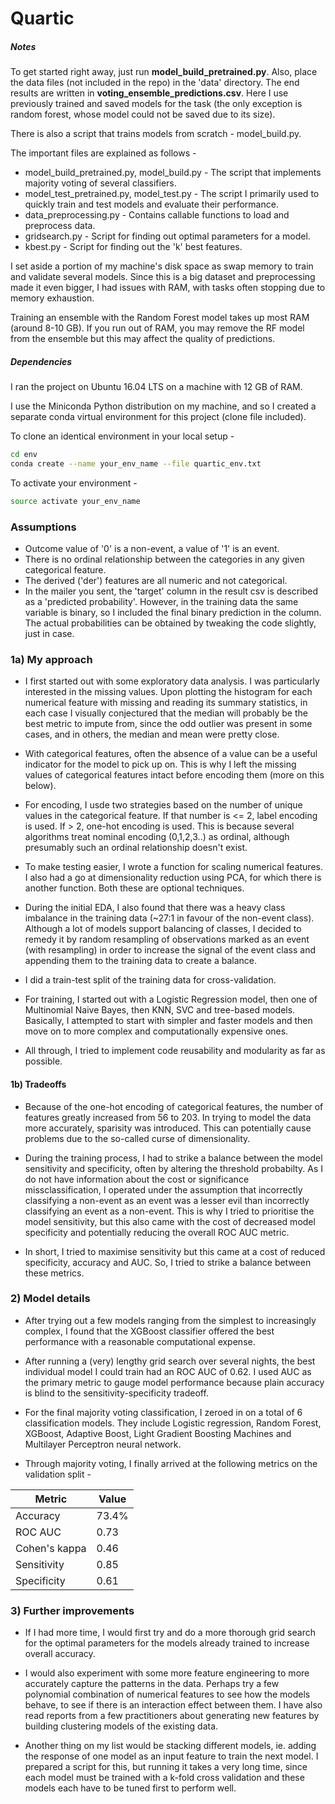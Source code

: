 # Quartic

##### Notes

To get started right away, just run **model_build_pretrained.py**. Also, place the data files (not included in the repo) in the 'data' directory. The end results are written in **voting_ensemble_predictions.csv**. Here I use previously trained and saved models for the task (the only exception is random forest, whose model could not be saved due to its size).  

There is also a script that trains models from scratch - model_build.py. 

The important files are explained as follows - 
- model_build_pretrained.py, model_build.py - The script that implements majority voting of several classifiers.
- model_test_pretrained.py, model_test.py - The script I primarily used to quickly train and test models and evaluate their performance.
- data_preprocessing.py - Contains callable functions to load and preprocess data. 
- gridsearch.py - Script for finding out optimal parameters for a model.
- kbest.py - Script for finding out the 'k' best features.


I set aside a portion of my machine's disk space as swap memory to train and validate several models. Since this is a big dataset and preprocessing made it even bigger, I had issues with RAM, with tasks often stopping due to memory exhaustion.

Training an ensemble with the Random Forest model takes up most RAM (around 8-10 GB). If you run out of RAM, you may remove the RF model from the ensemble but this may affect the quality of predictions.

##### Dependencies
I ran the project on Ubuntu 16.04 LTS on a machine with 12 GB of RAM. 

I use the Miniconda Python distribution on my machine, and so I created a separate conda virtual environment for this project (clone file included).

To clone an identical environment in your local setup -

```sh
cd env
conda create --name your_env_name --file quartic_env.txt
```

To activate your environment -

```sh
source activate your_env_name
```

### Assumptions
- Outcome value of '0' is a non-event, a value of '1' is an event.
- There is no ordinal relationship between the categories in any given categorical feature.
- The derived ('der') features are all numeric and not categorical.
- In the mailer you sent, the 'target' column in the result csv is described as a 'predicted probability'. However, in the training data the same variable is binary, so I included the final binary prediction in the column. The actual probabilities can be obtained by tweaking the code slightly, just in case.  

### 1a) My approach

- I first started out with some exploratory data analysis. I was particularly interested in the missing values. Upon plotting the histogram for each numerical feature with missing and reading its summary statistics, in each case I visually conjectured that the median will probably be the best metric to impute from, since the odd outlier was present in some cases, and in others, the median and mean were pretty close.

- With categorical features, often the absence of a value can be a useful indicator for the model to pick up on. This is why I left the missing values of categorical features intact before encoding them (more on this below).
- For encoding, I usde two strategies based on the number of unique values in the categorical feature. If that number is <= 2, label encoding is used. If > 2, one-hot encoding is used. This is because several algorithms treat nominal encoding (0,1,2,3..) as ordinal, although presumably such an ordinal relationship doesn't exist.  
- To make testing easier, I wrote a function for scaling numerical features. I also had a go at dimensionality reduction using PCA, for which there is another function. Both these are optional techniques.
- During the initial EDA, I also found that there was a heavy class imbalance in the training data (~27:1 in favour of the non-event class). Although a lot of models support balancing of classes, I decided to remedy it by random resampling of observations marked as an event (with resampling) in order to increase the signal of the event class and appending them to the training data to create a balance.
- I did a train-test split of the training data for cross-validation.
- For training, I started out with a Logistic Regression model, then one of Multinomial Naive Bayes, then KNN, SVC and tree-based models. Basically, I attempted to start with simpler and faster models and then move on to more complex and computationally expensive ones.
- All through, I tried to implement code reusability and modularity as far as possible.

#### 1b) Tradeoffs
- Because of the one-hot encoding of categorical features, the number of features greatly increased from 56 to 203. In trying to model the data more accurately, sparisity was introduced. This can potentially cause problems due to the so-called curse of dimensionality.

- During the training process, I had to strike a balance between the model sensitivity and specificity, often by altering the threshold probabilty. As I do not have information about the cost or significance missclassification, I operated under the assumption that incorrectly classifying a non-event as an event was a lesser evil than incorrectly classifying an event as a non-event. This is why I tried to prioritise the model sensitivity, but this also came with the cost of decreased model specificity and potentially reducing the overall ROC AUC metric.
- In short, I tried to maximise sensitivity but this came at a cost of reduced specificity, accuracy and AUC. So, I tried to strike a balance between these metrics.


### 2) Model details

- After trying out a few models ranging from the simplest to increasingly complex, I found that the XGBoost classifier offered the best performance with a reasonable computational expense.

- After running a (very) lengthy grid search over several nights, the best individual model I could train had an ROC AUC of 0.62. I used AUC as the primary metric to gauge model performance because plain accuracy is blind to the sensitivity-specificity tradeoff.
- For the final majority voting classification, I zeroed in on a total of 6 classification models. They include Logistic regression, Random Forest, XGBoost, Adaptive Boost, Light Gradient Boosting Machines and Multilayer Perceptron neural network.
- Through majority voting, I finally arrived at the following metrics on the validation split -

| Metric | Value |
| ------ | ------ |
| Accuracy | 73.4% |
| ROC AUC | 0.73 |
| Cohen's kappa | 0.46 |
| Sensitivity | 0.85 |
| Specificity |  0.61 |

### 3) Further improvements
- If I had more time, I would first try and do a more thorough grid search for the optimal parameters for the models already trained to increase overall accuracy.

- I would also experiment with some more feature engineering to more accurately capture the patterns in the data. Perhaps try a few polynomial combination of numerical features to see how the models behave, to see if there is an interaction effect between them. I have also read reports from a few practitioners about generating new features by building clustering models of the existing data.

- Another thing on my list would be stacking different models, ie. adding the response of one model as an input feature to train the next model. I prepared a script for this, but running it takes a very long time, since each model must be trained with a k-fold cross validation and these models each have to be tuned first to perform well.







